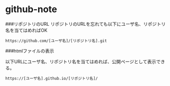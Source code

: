 # github-note


###リポジトリのURL
リポジトリのURLを忘れても以下にユーザ名、リポジトリ名を当てはめればOK

```
https://github.com/[ユーザ名]/[リポジトリ名].git

```

###htmlファイルの表示

以下URLにユーザ名、リポジトリ名を当てはめれば、公開ページとして表示できる。
```
https://[ユーザ名].github.io/[リポジトリ名]/
```
